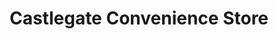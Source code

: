 ---
title: "Castlegate Convenience Store"
url: /banff/castlegate-convenience-store/
shop: Lebensmittel
---